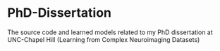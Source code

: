 # PhD-Dissertation
The source code and learned models related to my PhD dissertation at UNC-Chapel Hill (Learning from Complex Neuroimaging Datasets)
